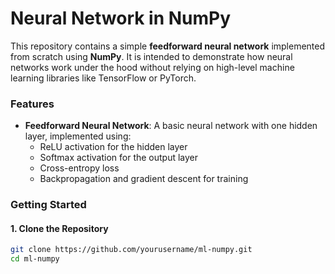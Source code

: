 # Neural Network in NumPy

This repository contains a simple **feedforward neural network** implemented from scratch using **NumPy**. It is intended to demonstrate how neural networks work under the hood without relying on high-level machine learning libraries like TensorFlow or PyTorch.

### Features
- **Feedforward Neural Network**: A basic neural network with one hidden layer, implemented using:
  - ReLU activation for the hidden layer
  - Softmax activation for the output layer
  - Cross-entropy loss
  - Backpropagation and gradient descent for training

### Getting Started

#### 1. Clone the Repository
```bash
git clone https://github.com/yourusername/ml-numpy.git
cd ml-numpy

